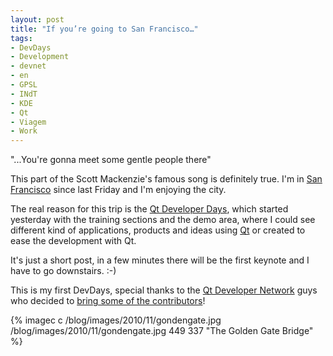 ```yaml
---
layout: post
title: "If you’re going to San Francisco…"
tags:
- DevDays
- Development
- devnet
- en
- GPSL
- INdT
- KDE
- Qt
- Viagem
- Work
---
```

"...You're gonna meet some gentle people there"


This part of the Scott Mackenzie's famous song is definitely true. I'm in [San Francisco](http://en.wikipedia.org/wiki/San_Francisco) since last Friday and I'm enjoying the city.

The real reason for this trip is the [Qt Developer Days](http://qt.nokia.com/qtdevdays2010), which started yesterday with the training sections and the demo area, where I could see different kind of applications, products and ideas using [Qt](http://qt.nokia.com) or created to ease the development with Qt.


It's just a short post, in a few minutes there will be the first keynote and I have to go downstairs. :-)


This is my first DevDays, special thanks to the [Qt Developer Network](http://developer.qt.nokia.com/) guys who decided to [bring some of the contributors](http://developer.qt.nokia.com/blog/view/qt_devnet_at_qt_devdays)!

{% imagec c /blog/images/2010/11/gondengate.jpg /blog/images/2010/11/gondengate.jpg 449 337 "The Golden Gate Bridge" %}
